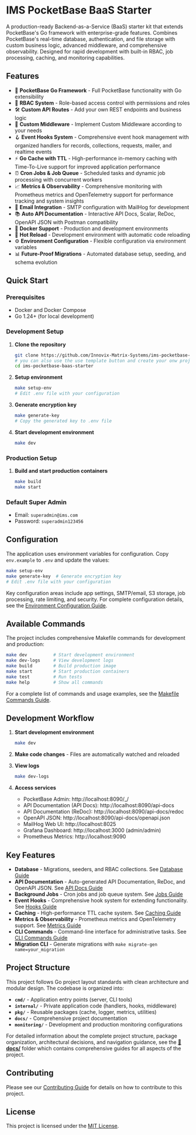 # IMS PocketBase BaaS Starter

A production-ready Backend-as-a-Service (BaaS) starter kit that extends PocketBase's Go framework with enterprise-grade features. Combines PocketBase's real-time database, authentication, and file storage with custom business logic, advanced middleware, and comprehensive observability. Designed for rapid development with built-in RBAC, job processing, caching, and monitoring capabilities.

## Features

- 🚀 **PocketBase Go Framework** - Full PocketBase functionality with Go extensibility
- 🔐 **RBAC System** - Role-based access control with permissions and roles
- 🛠️ **Custom API Routes** - Add your own REST endpoints and business logic
- 🔧 **Custom Middleware** - Implement Custom Middleware according to your needs
- 🪝 **Event Hooks System** - Comprehensive event hook management with organized handlers for records, collections, requests, mailer, and realtime events
- ⚡ **Go Cache with TTL** - High-performance in-memory caching with Time-To-Live support for improved application performance
- ⏰ **Cron Jobs & Job Queue** - Scheduled tasks and dynamic job processing with concurrent workers
- 📈 **Metrics & Observability** - Comprehensive monitoring with Prometheus metrics and OpenTelemetry support for performance tracking and system insights
- 📧 **Email Integration** - SMTP configuration with MailHog for development
- 📚 **Auto API Documentation** - Interactive API Docs, Scalar, ReDoc, OpenAPI JSON with Postman compatibility
- 🐳 **Docker Support** - Production and development environments
- 🔄 **Hot Reload** - Development environment with automatic code reloading
- ⚙️ **Environment Configuration** - Flexible configuration via environment variables
- 📊 **Future-Proof Migrations** - Automated database setup, seeding, and schema evolution

## Quick Start

### Prerequisites

- Docker and Docker Compose
- Go 1.24+ (for local development)

### Development Setup

1. **Clone the repository**

   ```bash
   git clone https://github.com/Innovix-Matrix-Systems/ims-pocketbase-baas-starter.git
   # you can also use the use template button and create your onw project from this template
   cd ims-pocketbase-baas-starter
   ```

2. **Setup environment**

   ```bash
   make setup-env
   # Edit .env file with your configuration
   ```

3. **Generate encryption key**

   ```bash
   make generate-key
   # Copy the generated key to .env file
   ```

4. **Start development environment**
   ```bash
   make dev
   ```

### Production Setup

1. **Build and start production containers**
   ```bash
   make build
   make start
   ```

### Default Super Admin

- Email: `superadmin@ims.com`
- Password: `superadmin123456`

## Configuration

The application uses environment variables for configuration. Copy `env.example` to `.env` and update the values:

```bash
make setup-env
make generate-key  # Generate encryption key
# Edit .env file with your configuration
```

Key configuration areas include app settings, SMTP/email, S3 storage, job processing, rate limiting, and security. For complete configuration details, see the [Environment Configuration Guide](docs/environment-configuration.md).

## Available Commands

The project includes comprehensive Makefile commands for development and production:

```bash
make dev          # Start development environment
make dev-logs     # View development logs
make build        # Build production image
make start        # Start production containers
make test         # Run tests
make help         # Show all commands
```

For a complete list of commands and usage examples, see the [Makefile Commands Guide](docs/makefile-commands.md).

## Development Workflow

1. **Start development environment**

   ```bash
   make dev
   ```

2. **Make code changes** - Files are automatically watched and reloaded

3. **View logs**

   ```bash
   make dev-logs
   ```

4. **Access services**
   - PocketBase Admin: http://localhost:8090/\_/
   - API Documentation (API Docs): http://localhost:8090/api-docs
   - API Documentation (ReDoc): http://localhost:8090/api-docs/redoc
   - OpenAPI JSON: http://localhost:8090/api-docs/openapi.json
   - MailHog Web UI: http://localhost:8025
   - Grafana Dashboard: http://localhost:3000 (admin/admin)
   - Prometheus Metrics: http://localhost:9090

## Key Features

- **Database** - Migrations, seeders, and RBAC collections. See [Database Guide](docs/migrations.md)
- **API Documentation** - Auto-generated API Documentation, ReDoc, and OpenAPI JSON. See [API Docs Guide](docs/apidoc.md)
- **Background Jobs** - Cron jobs and job queue system. See [Jobs Guide](docs/cron-jobs.md)
- **Event Hooks** - Comprehensive hook system for extending functionality. See [Hooks Guide](docs/hooks.md)
- **Caching** - High-performance TTL cache system. See [Caching Guide](docs/caching.md)
- **Metrics & Observability** - Prometheus metrics and OpenTelemetry support. See [Metrics Guide](docs/metrics.md)
- **CLI Commands** - Command-line interface for administrative tasks. See [CLI Commands Guide](docs/cli-commands.md)
- **Migration CLI** - Generate migrations with `make migrate-gen name=your_migration`

## Project Structure

This project follows Go project layout standards with clean architecture and modular design. The codebase is organized into:

- **`cmd/`** - Application entry points (server, CLI tools)
- **`internal/`** - Private application code (handlers, hooks, middleware)
- **`pkg/`** - Reusable packages (cache, logger, metrics, utilities)
- **`docs/`** - Comprehensive project documentation
- **`monitoring/`** - Development and production monitoring configurations

For detailed information about the complete project structure, package organization, architectural decisions, and navigation guidance, see the **[📁 docs/](docs/)** folder which contains comprehensive guides for all aspects of the project.

## Contributing

Please see our [Contributing Guide](CONTRIBUTING.md) for details on how to contribute to this project.

## License

This project is licensed under the [MIT License](LICENSE.md).
